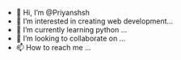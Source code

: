 - 👋 Hi, I’m @Priyanshsh
- 👀 I’m interested in creating web development...
- 🌱 I’m currently learning python ...
- 💞️ I’m looking to collaborate on ...
- 📫 How to reach me ...

<!---
Priyanshsh/Priyanshsh is a ✨ special ✨ repository because its `README.md` (this file) appears on your GitHub profile.
You can click the Preview link to take a look at your changes.
--->
